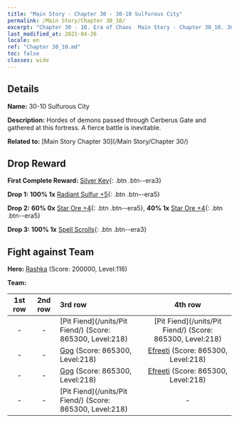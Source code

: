 ```yaml
---
title: "Main Story - Chapter 30 - 30-10 Sulfurous City"
permalink: /Main Story/Chapter 30_10/
excerpt: "Chapter 30 - 10. Era of Chaos  Main Story - Chapter 30_10. 30-10 Sulfurous City"
last_modified_at: 2021-04-26
locale: en
ref: "Chapter 30_10.md"
toc: false
classes: wide
---
```


## Details

 **Name:** 30-10 Sulfurous City

 **Description:** Hordes of demons passed through Cerberus Gate and gathered at this fortress. A fierce battle is inevitable.

 **Related to:** [Main Story Chapter 30](/Main Story/Chapter 30/)

## Drop Reward

 **First Complete Reward:** [Silver Key](/Items/con_693/){: .btn .btn--era3}

 **Drop 1:** **100% 1x** [Radiant Sulfur +5](/Items/mat_99/){: .btn .btn--era5}

 **Drop 2:** **60% 0x** [Star Ore +4](/Items/mat_89/){: .btn .btn--era5}, **40% 1x** [Star Ore +4](/Items/mat_89/){: .btn .btn--era5}

 **Drop 3:** **100% 1x** [Spell Scrolls](/Items/con_694/){: .btn .btn--era3}


## Fight against Team
 **Hero:** [Rashka](/heroes/Rashka/) (Score: 200000, Level:116)

 **Team:**


  | 1st row | 2nd row | 3rd row | 4th row |
  |:----:|:----:|:----|:----:|
  | - | - | [Pit Fiend](/units/Pit Fiend/) (Score: 865300, Level:218)  | [Pit Fiend](/units/Pit Fiend/) (Score: 865300, Level:218)  |
  | - | - | [Gog](/units/Gog/) (Score: 865300, Level:218)  | [Efreeti](/units/Efreeti/) (Score: 865300, Level:218)  |
  | - | - | [Gog](/units/Gog/) (Score: 865300, Level:218)  | [Efreeti](/units/Efreeti/) (Score: 865300, Level:218)  |
  | - | - | [Pit Fiend](/units/Pit Fiend/) (Score: 865300, Level:218)  | - |


